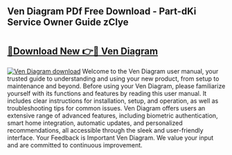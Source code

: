## Ven Diagram PDf Free Download - Part-dKi Service Owner Guide zCIye

# <h2><a href="http://dflreeq.blite.top/?on=Ven+Diagram">🔗Download New 👉🔴 Ven Diagram</a></h2>

[![Ven Diagram download](https://i.imgur.com/lujVjoI.png)](http://dflreeq.blite.top/?on=Ven+Diagram)
Welcome to the Ven Diagram user manual, your trusted guide to understanding and using your new product, from setup to maintenance and beyond. Before using your Ven Diagram, please familiarize yourself with its functions and features by reading this user manual. It includes clear instructions for installation, setup, and operation, as well as troubleshooting tips for common issues. Ven Diagram offers users an extensive range of advanced features, including biometric authentication, smart home integration, automatic updates, and personalized recommendations, all accessible through the sleek and user-friendly interface. Your Feedback is Important Ven Diagram. We value your input and are committed to continuous improvement.
